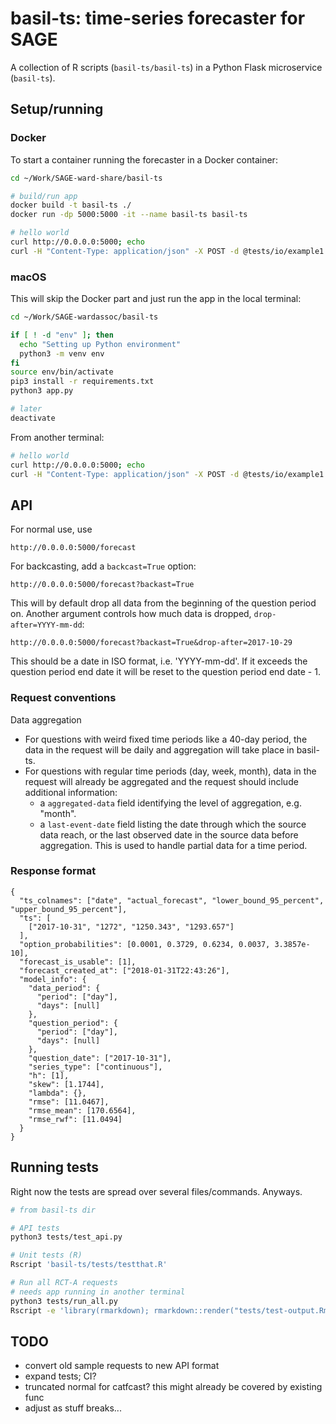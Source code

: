 # basil-ts: time-series forecaster for SAGE

A collection of R scripts (`basil-ts/basil-ts`) in a Python Flask microservice (`basil-ts`). 

## Setup/running

### Docker

To start a container running the forecaster in a Docker container:

```bash
cd ~/Work/SAGE-ward-share/basil-ts

# build/run app
docker build -t basil-ts ./ 
docker run -dp 5000:5000 -it --name basil-ts basil-ts

# hello world
curl http://0.0.0.0:5000; echo
curl -H "Content-Type: application/json" -X POST -d @tests/io/example1.json http://0.0.0.0:5000/forecast
```

### macOS

This will skip the Docker part and just run the app in the local terminal:

```bash
cd ~/Work/SAGE-wardassoc/basil-ts

if [ ! -d "env" ]; then
  echo "Setting up Python environment"
  python3 -m venv env
fi
source env/bin/activate
pip3 install -r requirements.txt
python3 app.py

# later
deactivate
```

From another terminal:

```bash
# hello world
curl http://0.0.0.0:5000; echo
curl -H "Content-Type: application/json" -X POST -d @tests/io/example1.json http://0.0.0.0:5000/forecast
```

## API

For normal use, use 

```
http://0.0.0.0:5000/forecast
```

For backcasting, add a `backcast=True` option:

```
http://0.0.0.0:5000/forecast?backast=True
```

This will by default drop all data from the beginning of the question period on. Another argument controls how much data is dropped, `drop-after=YYYY-mm-dd`: 

```
http://0.0.0.0:5000/forecast?backast=True&drop-after=2017-10-29
```

This should be a date in ISO format, i.e. 'YYYY-mm-dd'. If it exceeds the question period end date it will be reset to the question period end date - 1. 

### Request conventions

Data aggregation

- For questions with weird fixed time periods like a 40-day period, the data in the request will be daily and aggregation will take place in basil-ts. 
- For questions with regular time periods (day, week, month), data in the request will already be aggregated and the request should include additional information: 
    - a `aggregated-data` field identifying the level of aggregation, e.g. "month".
    - a `last-event-date` field listing the date through which the source data reach, or the last observed date in the source data before aggregation. This is used to handle partial data for a time period. 



### Response format

```
{
  "ts_colnames": ["date", "actual_forecast", "lower_bound_95_percent", "upper_bound_95_percent"],
  "ts": [
    ["2017-10-31", "1272", "1250.343", "1293.657"]
  ],
  "option_probabilities": [0.0001, 0.3729, 0.6234, 0.0037, 3.3857e-10],
  "forecast_is_usable": [1],
  "forecast_created_at": ["2018-01-31T22:43:26"],
  "model_info": {
    "data_period": {
      "period": ["day"],
      "days": [null]
    },
    "question_period": {
      "period": ["day"],
      "days": [null]
    },
    "question_date": ["2017-10-31"],
    "series_type": ["continuous"],
    "h": [1],
    "skew": [1.1744],
    "lambda": {},
    "rmse": [11.0467],
    "rmse_mean": [170.6564],
    "rmse_rwf": [11.0494]
  }
} 
```



## Running tests

Right now the tests are spread over several files/commands. Anyways.

```bash
# from basil-ts dir

# API tests
python3 tests/test_api.py

# Unit tests (R)
Rscript 'basil-ts/tests/testthat.R'

# Run all RCT-A requests
# needs app running in another terminal
python3 tests/run_all.py
Rscript -e 'library(rmarkdown); rmarkdown::render("tests/test-output.Rmd", "html_document")'
```

## TODO

- convert old sample requests to new API format
- expand tests; CI?
- truncated normal for catfcast? this might already be covered by existing func
- adjust as stuff breaks...

